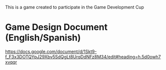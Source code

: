 This is a game created to participate in the Game Development Cup 

# Game Design Document (English/Spanish)
https://docs.google.com/document/d/1Skt9-f_F3x3DOTQYpJ29Xbv5SdQgLt8UrqDdNFz8M34/edit#heading=h.5d0owh7xvqqr
